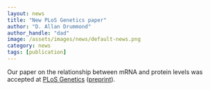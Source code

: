```yaml
---
layout: news
title: "New PLoS Genetics paper"
author: "D. Allan Drummond"
author_handle: "dad"
image: /assets/images/news/default-news.png
category: news
tags: [publication]
---
```

Our paper on the relationship between mRNA and protein levels was accepted at [PLoS Genetics] ([preprint]).

[PLoS Genetics]: http://www.plosgenetics.org
[preprint]: http://biorxiv.org/content/early/2014/12/26/009472